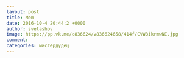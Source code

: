 ```yaml
--- 
layout: post 
title: Mem 
date: 2016-10-4 20:44:2 +0000 
author: svetashov 
image: https://pp.vk.me/c836624/v836624658/414f/CVW8ikrmwNI.jpg
comment: 
categories: мистердудец
---
```

